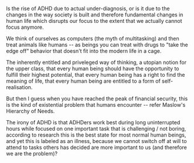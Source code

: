 Is the rise of ADHD due to actual under-diagnosis, or is it due to the changes in the way society is built and therefore fundamental changes in human life which disrupts our focus to the extent that we actually cannot focus anymore. 

We think of ourselves as computers (the myth of multitasking) and then treat animals like humans -- as beings you can treat with drugs to "take the edge off" behavior that doesn't fit into the modern life in a cage. 

The inherently entitled and priveleged way of thinking, a utopian notion for the upper class, that every human being should have the opportunity to fulfill their highest potential, that every human being has a right to find the meaning of life, that every human being are entitled to a form of self-realisation. 

But then I guess when you have reached the peak of financial security, this is the kind of existential problem that humans encounter -- refer Maslow's Hierarchy of Needs. 

The irony of ADHD is that ADHDers work best during long uninterrupted hours while focused on one important task that is challenging / not boring, according to research this is the best state for most normal human beings, and yet this is labeled as an illness, because we cannot switch off at will to attend to tasks others has decided are more important to us (and therefore we are the problem)?

